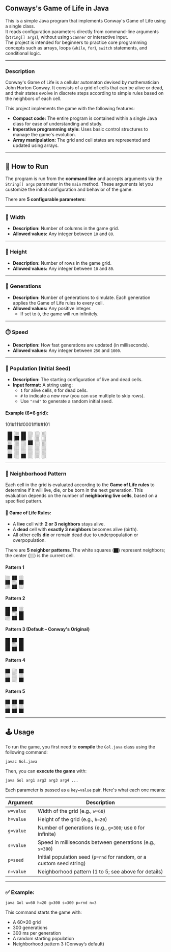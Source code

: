 ## Conways's Game of Life in Java

This is a simple Java program that implements Conway's Game of Life using a single class.  
It reads configuration parameters directly from command-line arguments (`String[] args`), without using `Scanner` or interactive input.  
The project is intended for beginners to practice core programming concepts such as arrays, loops (`while`, `for`), `switch` statements, and conditional logic.

---

### Description

Conway's Game of Life is a cellular automaton devised by mathematician John Horton Conway. 
It consists of a grid of cells that can be alive or dead, and their states evolve in discrete steps according to simple rules based on the neighbors of each cell.

This project implements the game with the following features:

- **Compact code:** The entire program is contained within a single Java class for ease of understanding and study.  
- **Imperative programming style:** Uses basic control structures to manage the game's evolution.  
- **Array manipulation:** The grid and cell states are represented and updated using arrays.

--- 

## 🚀 How to Run

The program is run from the **command line** and accepts arguments via the `String[] args` parameter in the `main` method. These arguments let you customize the initial configuration and behavior of the game.

There are **5 configurable parameters**:

---

### 🧱 Width
- **Description:** Number of columns in the game grid.  
- **Allowed values:** Any integer between `10` and `80`.

---

### 📏 Height
- **Description:** Number of rows in the game grid.  
- **Allowed values:** Any integer between `10` and `80`.

---

### 🔄 Generations
- **Description:** Number of generations to simulate. Each generation applies the Game of Life rules to every cell.
- **Allowed values:** Any positive integer.  
  - If set to `0`, the game will run infinitely.

---

### ⏱️ Speed
- **Description:** How fast generations are updated (in milliseconds).  
- **Allowed values:** Any integer between `250` and `1000`.

---

### 🌱 Population (Initial Seed)
- **Description:** The starting configuration of live and dead cells.  
- **Input format:** A string using:
  - `1` for alive cells, `0` for dead cells.
  - `#` to indicate a new row (you can use multiple to skip rows).
  - Use `"rnd"` to generate a random initial seed.

#### Example (6×6 grid):

101#111#0001#1##101
```
 ██ ░░ ██ ░░ ░░ ░░
 ██ ██ ██ ░░ ░░ ░░
 ░░ ░░ ░░ ██ ░░ ░░
 ██ ░░ ░░ ░░ ░░ ░░
 ░░ ░░ ░░ ░░ ░░ ░░
 ██ ░░ ██ ░░ ░░ ░░
```


---

### 🧭 Neighborhood Pattern

Each cell in the grid is evaluated according to the **Game of Life rules** to determine if it will live, die, or be born in the next generation. This evaluation depends on the number of **neighboring live cells**, based on a specified pattern.

#### 🔹 Game of Life Rules:
- A **live** cell with **2 or 3 neighbors** stays alive.
- A **dead** cell with **exactly 3 neighbors** becomes alive (birth).
- All other cells **die** or remain dead due to underpopulation or overpopulation.

There are **5 neighbor patterns**. The white squares (`██`) represent neighbors; the center (`░░`) is the current cell.

#### Pattern 1


 ```
 ░░ ██ ░░
 ██ ░░ ██
 ░░ ██ ░░
 ```

#### Pattern 2
 ```
 ██ ██ ░░
 ██ ░░ ██
 ░░ ██ ██
 ```

#### Pattern 3 (Default – Conway's Original)
 ```
 ██ ██ ██
 ██ ░░ ██
 ██ ██ ██
 ```

#### Pattern 4
 ```
 ██ ░░ ██
 ░░ ░░ ░░
 ██ ░░ ██
 ```

#### Pattern 5
 ```
 ██ ██ ██
 ░░ ░░ ░░
 ██ ██ ██
 ```

---

## 🕹️ Usage

To run the game, you first need to **compile** the `Gol.java` class using the following command:

```
javac Gol.java
```

Then, you can **execute the game** with:

```
java Gol arg1 arg2 arg3 arg4 ...
```


Each parameter is passed as a `key=value` pair. Here's what each one means:

| Argument      | Description                                           |
|---------------|-------------------------------------------------------|
| `w=value`     | Width of the grid (e.g., `w=60`)                      |
| `h=value`     | Height of the grid (e.g., `h=20`)                     |
| `g=value`     | Number of generations (e.g., `g=300`; use `0` for infinite) |
| `s=value`     | Speed in milliseconds between generations (e.g., `s=300`) |
| `p=seed`      | Initial population seed (`p=rnd` for random, or a custom seed string) |
| `n=value`     | Neighborhood pattern (1 to 5; see above for details)  |

---

### ✅ Example:



```
java Gol w=60 h=20 g=300 s=300 p=rnd n=3
```


This command starts the game with:
- A 60×20 grid
- 300 generations
- 300 ms per generation
- A random starting population
- Neighborhood pattern 3 (Conway’s default)

























